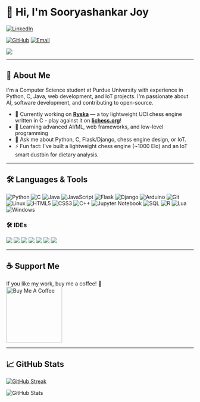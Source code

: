# 👋 Hi, I'm Sooryashankar Joy

[![LinkedIn](https://img.shields.io/badge/LinkedIn-Sooryashankar%20Joy-blue?style=social&logo=linkedin&logoColor=white)](https://www.linkedin.com/in/sooryashankar-joy)

[![GitHub](https://img.shields.io/badge/GitHub-reposketched-black?logo=github&style=social)](https://github.com/reposketched) 
[![Email](https://img.shields.io/badge/Email-joy12@purdue.edu-red?style=social)](mailto:joy12@purdue.edu)

![](https://komarev.com/ghpvc/?username=reposketched&color=blue)

---

## 🧑 About Me

I'm a Computer Science student at Purdue University with experience in Python, C, Java, web development, and IoT projects. I'm passionate about AI, software development, and contributing to open-source.

- 🔭 Currently working on **[Ryska](https://github.com/reposketched/ryska)** — a toy lightweight UCI chess engine written in C - play against it on **[lichess.org](https://lichess.org/@/shogunBOT)**!
- 🌱 Learning advanced AI/ML, web frameworks, and low-level programming
- 💬 Ask me about Python, C, Flask/Django, chess engine design, or IoT.
- ⚡ Fun fact: I've built a lightweight chess engine (~1000 Elo) and an IoT smart dustbin for dietary analysis.

---

## 🛠 Languages & Tools

<p>
  <img alt="Python" src="https://img.shields.io/badge/Python-3776AB?style=for-the-badge&logo=python&logoColor=white" />
<img alt="C" src="https://img.shields.io/badge/C-00599C?style=for-the-badge&logo=c&logoColor=white" />
<img alt="Java" src="https://img.shields.io/badge/Java-007396?style=for-the-badge&logo=java&logoColor=white" />
<img alt="JavaScript" src="https://img.shields.io/badge/JavaScript-F7DF1E?style=for-the-badge&logo=javascript&logoColor=black" />
<img alt="Flask" src="https://img.shields.io/badge/Flask-000000?style=for-the-badge&logo=flask&logoColor=white" />
<img alt="Django" src="https://img.shields.io/badge/Django-092E20?style=for-the-badge&logo=django&logoColor=white" />
<img alt="Arduino" src="https://img.shields.io/badge/Arduino-00979D?style=for-the-badge&logo=arduino&logoColor=white" />
<img alt="Git" src="https://img.shields.io/badge/Git-F05032?style=for-the-badge&logo=git&logoColor=white" />
<img alt="Linux" src="https://img.shields.io/badge/Linux-FCC624?style=for-the-badge&logo=linux&logoColor=black" />
<img alt="HTML5" src="https://img.shields.io/badge/HTML5-E34F26?style=for-the-badge&logo=html5&logoColor=white" />
<img alt="CSS3" src="https://img.shields.io/badge/CSS3-1572B6?style=for-the-badge&logo=css3&logoColor=white" />
<img alt="C++" src="https://img.shields.io/badge/C++-00599C?style=for-the-badge&logo=c%2B%2B&logoColor=white" />
<img alt="Jupyter Notebook" src="https://img.shields.io/badge/Jupyter-DA5B0B?style=for-the-badge&logo=jupyter&logoColor=white" />
<img alt="SQL" src="https://img.shields.io/badge/SQL-003B57?style=for-the-badge&logo=sqlite&logoColor=white" />
<img alt="R" src="https://img.shields.io/badge/R-276DC3?style=for-the-badge&logo=r&logoColor=white" />
<img alt="Lua" src="https://img.shields.io/badge/Lua-2C2D72?style=for-the-badge&logo=lua&logoColor=white" />
<img alt="Windows" src="https://img.shields.io/badge/Windows-0078D6?style=for-the-badge&logo=windows&logoColor=white" />

</p>

### 🛠 IDEs

<p>
  <img src="https://img.shields.io/badge/PyCharm-000000?style=for-the-badge&logo=pycharm&logoColor=white" />
  <img src="https://img.shields.io/badge/CLion-0C97D8?style=for-the-badge&logo=clion&logoColor=white" />
  <img src="https://img.shields.io/badge/IntelliJ-000000?style=for-the-badge&logo=intellij-idea&logoColor=white" />
  <img src="https://img.shields.io/badge/VSCode-0078D4?style=for-the-badge&logo=visual-studio-code&logoColor=white" />
  <img src="https://img.shields.io/badge/Neovim-43B51F?style=for-the-badge&logo=neovim&logoColor=white" />
  <img src="https://img.shields.io/badge/Nano-4EAA25?style=for-the-badge&logo=nano&logoColor=white" />
  <img src="https://img.shields.io/badge/Emacs-000000?style=for-the-badge&logo=gnu-emacs&logoColor=white" />
</p>

---

## ☕ Support Me

If you like my work, buy me a coffee! 🥺  
<a href="https://www.buymeacoffee.com/reposketched" target="_blank"><img src="https://cdn.buymeacoffee.com/buttons/v2/default-red.png" alt="Buy Me A Coffee" width="150"></a>

---

## 📈 GitHub Stats

[![GitHub Streak](https://github-readme-streak-stats.herokuapp.com?user=reposketched&theme=dark&hide_border=true)](https://git.io/streak-stats)

![GitHub Stats](https://github-readme-stats.vercel.app/api?username=reposketched&show_icons=true&hide_border=true&theme=radical)

